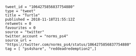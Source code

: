 ```
tweet_id = "1064275856837754880"
type = "tweet"
title = "Turtle"
published = 2018-11-18T21:55:12Z
retweets = 0
favourites = 0
source = "twitter"
twitter_account = "norms_ps4"
source_url = "https://twitter.com/norms_ps4/status/1064275856837754880"
tag = [ "ps4share", "reddeadredemption2",]
```

<p class='image'><img src='http://mnf.m17s.net/2018/11/18/DsURP_VX4AAU_1i.jpg' alt=''></p>

